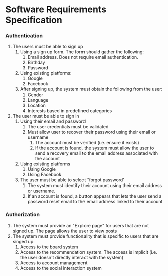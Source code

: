 # Software Requirements Specification

### Authentication

<ol className="srs-bullets">
  <li>The users must be able to sign up  
    <ol className="srs-bullets">
      <li>Using a sign up form. The form should gather the following:
        <ol className="srs-bullets">
          <li>Email address. Does not require email authentication.</li>
          <li>Birthday</li>
          <li>Password</li>
        </ol>
       </li>
      <li>Using existing platforms:
        <ol className="srs-bullets">
          <li>Google</li>
          <li>Facebook</li>
        </ol>
      </li>
      <li> After signing up, the system must obtain the following from the user:
        <ol className="srs-bullets">
          <li>Gender</li>
          <li>Language</li>
          <li>Location</li>
          <li>Interests based in predefined categories</li>
        </ol>
      </li>
    </ol>
  </li>
  <li>The user must be able to sign in
    <ol className="srs-bullets">
      <li>Using their email and password
        <ol className="srs-bullets">
          <li>The user credentials must be validated</li>
          <li>Must allow user to recover their password using their email or username
            <ol className="srs-bullets">
              <li>The account must be verified (i.e. ensure it exists)</li>
              <li>If the account is found, the system must allow the user to send a recovery email to the email address associated with the account</li>
            </ol>
          </li>
        </ol>
      </li>
      <li>Using existing platforms
        <ol className="srs-bullets">
          <li>Using Google</li>
          <li>Using Facebook</li>
        </ol>
      </li>
      <li>The user must be able to select “forgot password’
        <ol className="srs-bullets">
          <li>The system must identify their account using their email address or username.</li>
          <li>If an account is found, a button appears that lets the user send a password reset email to the email address linked to their account</li>
        </ol>
      </li>
    </ol>
  </li>
</ol>

### Authorization

<ol className="srs-bullets">
  <li>The system must provide an "Explore page" for users that are not signed up. The page allows the user to view posts</li>
  <li>The system must provide functionality that is specific to users that are singed up:
    <ol className="srs-bullets">
      <li>Access to the board system</li>
      <li>Access to the recommendation system. The access is implicit (i.e. the user doesn't directly interact with the system)</li>
      <li>Access to account management</li>
      <li>Access to the social interaction system</li>
    </ol>
  </li>
</ol>

